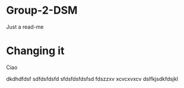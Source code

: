 # Group-2-DSM

Just a read-me

Changing it
=======
Ciao

dkdhdfdsf
sdfdsfdsfd
sfdsfdsfdsfsd
fdszzxv
xcvcxvxcv
dslfkjsdkfdsjkl